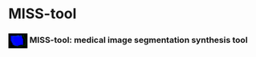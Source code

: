 # MISS-tool
<h3><img align="center" height="30" src="img/fp_img.png"> MISS-tool: medical image segmentation synthesis tool</h3>
